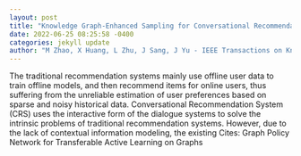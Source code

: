```yaml
--- 
layout: post 
title: "Knowledge Graph-Enhanced Sampling for Conversational Recommendation System" 
date: 2022-06-25 08:25:58 -0400 
categories: jekyll update 
author: "M Zhao, X Huang, L Zhu, J Sang, J Yu - IEEE Transactions on Knowledge and Data , 2022" 
--- 
```

The traditional recommendation systems mainly use offline user data to train offline models, and then recommend items for online users, thus suffering from the unreliable estimation of user preferences based on sparse and noisy historical data. Conversational Recommendation System (CRS) uses the interactive form of the dialogue systems to solve the intrinsic problems of traditional recommendation systems. However, due to the lack of contextual information modeling, the existing Cites: Graph Policy Network for Transferable Active Learning on Graphs